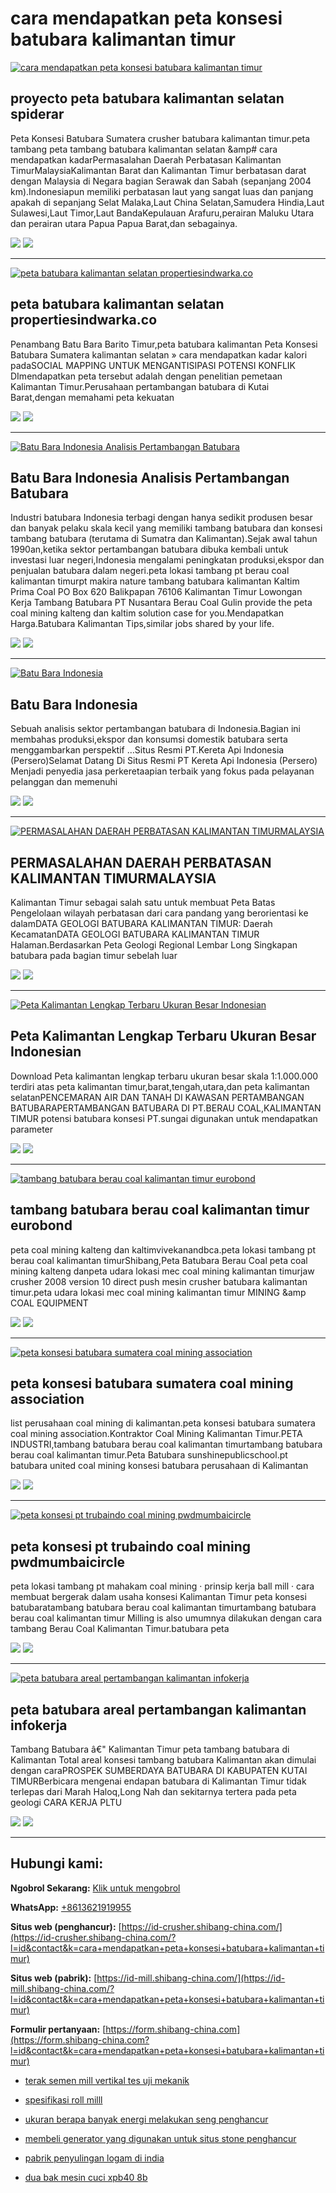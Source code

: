 # cara mendapatkan peta konsesi batubara kalimantan timur

<a href="https://swt.shibang-china.com/?l=id&img&k=cara+mendapatkan+peta+konsesi+batubara+kalimantan+timur" target="_blank">![cara mendapatkan peta konsesi batubara kalimantan timur](http://static.shibang-china.com/all-800x300/1515.jpg)</a>

## proyecto peta batubara kalimantan selatan spiderar
Peta Konsesi Batubara Sumatera crusher batubara kalimantan timur.peta tambang peta tambang batubara kalimantan selatan &amp# cara mendapatkan kadarPermasalahan Daerah Perbatasan Kalimantan TimurMalaysiaKalimantan Barat dan Kalimantan Timur berbatasan darat dengan Malaysia di Negara bagian Serawak dan Sabah (sepanjang 2004 km).Indonesiapun memiliki perbatasan laut yang sangat luas dan panjang apakah di sepanjang Selat Malaka,Laut China Selatan,Samudera Hindia,Laut Sulawesi,Laut Timor,Laut BandaKepulauan Arafuru,perairan Maluku Utara dan perairan utara Papua Papua Barat,dan sebagainya.


<a href="https://whatsapp.shibangsoft.com/WhatsApp.php" target="_blank" title="WhatsApp">![](http://static.shibang-china.com/icon/whatsapp.png)</a> <a href="https://swt.shibang-china.com/?l=id&icon&k=cara+mendapatkan+peta+konsesi+batubara+kalimantan+timur" target="_blank">![](http://static.shibang-china.com/icon/chat-id.png)</a>

---

<a href="https://swt.shibang-china.com/?l=id&img&k=cara+mendapatkan+peta+konsesi+batubara+kalimantan+timur" target="_blank">![peta batubara kalimantan selatan propertiesindwarka.co](http://static.shibang-china.com/all-800x300/210.jpg)</a>

## peta batubara kalimantan selatan propertiesindwarka.co
Penambang Batu Bara Barito Timur,peta batubara kalimantan Peta Konsesi Batubara Sumatera kalimantan selatan » cara mendapatkan kadar kalori padaSOCIAL MAPPING UNTUK MENGANTISIPASI POTENSI KONFLIK DImendapatkan peta tersebut adalah dengan penelitian pemetaan Kalimantan Timur.Perusahaan pertambangan batubara di Kutai Barat,dengan memahami peta kekuatan


<a href="https://whatsapp.shibangsoft.com/WhatsApp.php" target="_blank" title="WhatsApp">![](http://static.shibang-china.com/icon/whatsapp.png)</a> <a href="https://swt.shibang-china.com/?l=id&icon&k=cara+mendapatkan+peta+konsesi+batubara+kalimantan+timur" target="_blank">![](http://static.shibang-china.com/icon/chat-id.png)</a>

---

<a href="https://swt.shibang-china.com/?l=id&img&k=cara+mendapatkan+peta+konsesi+batubara+kalimantan+timur" target="_blank">![Batu Bara Indonesia Analisis Pertambangan Batubara](http://static.shibang-china.com/all-800x300/986.jpg)</a>

## Batu Bara Indonesia Analisis Pertambangan Batubara
Industri batubara Indonesia terbagi dengan hanya sedikit produsen besar dan banyak pelaku skala kecil yang memiliki tambang batubara dan konsesi tambang batubara (terutama di Sumatra dan Kalimantan).Sejak awal tahun 1990an,ketika sektor pertambangan batubara dibuka kembali untuk investasi luar negeri,Indonesia mengalami peningkatan produksi,ekspor dan penjualan batubara dalam negeri.peta lokasi tambang pt berau coal kalimantan timurpt makira nature tambang batubara kalimantan Kaltim Prima Coal PO Box 620 Balikpapan 76106 Kalimantan Timur Lowongan Kerja Tambang Batubara PT Nusantara Berau Coal Gulin provide the peta coal mining kalteng dan kaltim solution case for you.Mendapatkan Harga.Batubara Kalimantan Tips,similar jobs shared by your life.


<a href="https://whatsapp.shibangsoft.com/WhatsApp.php" target="_blank" title="WhatsApp">![](http://static.shibang-china.com/icon/whatsapp.png)</a> <a href="https://swt.shibang-china.com/?l=id&icon&k=cara+mendapatkan+peta+konsesi+batubara+kalimantan+timur" target="_blank">![](http://static.shibang-china.com/icon/chat-id.png)</a>

---

<a href="https://swt.shibang-china.com/?l=id&img&k=cara+mendapatkan+peta+konsesi+batubara+kalimantan+timur" target="_blank">![Batu Bara Indonesia](http://static.shibang-china.com/all-800x300/246.jpg)</a>

## Batu Bara Indonesia
Sebuah analisis sektor pertambangan batubara di Indonesia.Bagian ini membahas produksi,ekspor dan konsumsi domestik batubara serta menggambarkan perspektif …Situs Resmi PT.Kereta Api Indonesia (Persero)Selamat Datang Di Situs Resmi PT Kereta Api Indonesia (Persero) Menjadi penyedia jasa perkeretaapian terbaik yang fokus pada pelayanan pelanggan dan memenuhi


<a href="https://whatsapp.shibangsoft.com/WhatsApp.php" target="_blank" title="WhatsApp">![](http://static.shibang-china.com/icon/whatsapp.png)</a> <a href="https://swt.shibang-china.com/?l=id&icon&k=cara+mendapatkan+peta+konsesi+batubara+kalimantan+timur" target="_blank">![](http://static.shibang-china.com/icon/chat-id.png)</a>

---

<a href="https://swt.shibang-china.com/?l=id&img&k=cara+mendapatkan+peta+konsesi+batubara+kalimantan+timur" target="_blank">![PERMASALAHAN DAERAH PERBATASAN KALIMANTAN TIMURMALAYSIA](http://static.shibang-china.com/all-800x300/568.jpg)</a>

## PERMASALAHAN DAERAH PERBATASAN KALIMANTAN TIMURMALAYSIA
Kalimantan Timur sebagai salah satu untuk membuat Peta Batas Pengelolaan wilayah perbatasan dari cara pandang yang berorientasi ke dalamDATA GEOLOGI BATUBARA KALIMANTAN TIMUR: Daerah KecamatanDATA GEOLOGI BATUBARA KALIMANTAN TIMUR Halaman.Berdasarkan Peta Geologi Regional Lembar Long Singkapan batubara pada bagian timur sebelah luar


<a href="https://whatsapp.shibangsoft.com/WhatsApp.php" target="_blank" title="WhatsApp">![](http://static.shibang-china.com/icon/whatsapp.png)</a> <a href="https://swt.shibang-china.com/?l=id&icon&k=cara+mendapatkan+peta+konsesi+batubara+kalimantan+timur" target="_blank">![](http://static.shibang-china.com/icon/chat-id.png)</a>

---

<a href="https://swt.shibang-china.com/?l=id&img&k=cara+mendapatkan+peta+konsesi+batubara+kalimantan+timur" target="_blank">![Peta Kalimantan Lengkap Terbaru Ukuran Besar Indonesian](http://static.shibang-china.com/all-800x300/612.jpg)</a>

## Peta Kalimantan Lengkap Terbaru Ukuran Besar Indonesian
Download Peta kalimantan lengkap terbaru ukuran besar skala 1:1.000.000 terdiri atas peta kalimantan timur,barat,tengah,utara,dan peta kalimantan selatanPENCEMARAN AIR DAN TANAH DI KAWASAN PERTAMBANGAN BATUBARAPERTAMBANGAN BATUBARA DI PT.BERAU COAL,KALIMANTAN TIMUR potensi batubara konsesi PT.sungai digunakan untuk mendapatkan parameter


<a href="https://whatsapp.shibangsoft.com/WhatsApp.php" target="_blank" title="WhatsApp">![](http://static.shibang-china.com/icon/whatsapp.png)</a> <a href="https://swt.shibang-china.com/?l=id&icon&k=cara+mendapatkan+peta+konsesi+batubara+kalimantan+timur" target="_blank">![](http://static.shibang-china.com/icon/chat-id.png)</a>

---

<a href="https://swt.shibang-china.com/?l=id&img&k=cara+mendapatkan+peta+konsesi+batubara+kalimantan+timur" target="_blank">![tambang batubara berau coal kalimantan timur eurobond](http://static.shibang-china.com/all-800x300/1210.jpg)</a>

## tambang batubara berau coal kalimantan timur eurobond
peta coal mining kalteng dan kaltimvivekanandbca.peta lokasi tambang pt berau coal kalimantan timurShibang,Peta Batubara Berau Coal peta coal mining kalteng danpeta udara lokasi mec coal mining kalimantan timurjaw crusher 2008 version 10 direct push mesin crusher batubara kalimantan timur.peta udara lokasi mec coal mining kalimantan timur MINING &amp COAL EQUIPMENT


<a href="https://whatsapp.shibangsoft.com/WhatsApp.php" target="_blank" title="WhatsApp">![](http://static.shibang-china.com/icon/whatsapp.png)</a> <a href="https://swt.shibang-china.com/?l=id&icon&k=cara+mendapatkan+peta+konsesi+batubara+kalimantan+timur" target="_blank">![](http://static.shibang-china.com/icon/chat-id.png)</a>

---

<a href="https://swt.shibang-china.com/?l=id&img&k=cara+mendapatkan+peta+konsesi+batubara+kalimantan+timur" target="_blank">![peta konsesi batubara sumatera coal mining association](http://static.shibang-china.com/all-800x300/120.jpg)</a>

## peta konsesi batubara sumatera coal mining association
list perusahaan coal mining di kalimantan.peta konsesi batubara sumatera coal mining association.Kontraktor Coal Mining Kalimantan Timur.PETA INDUSTRI,tambang batubara berau coal kalimantan timurtambang batubara berau coal kalimantan timur.Peta Batubara sunshinepublicschool.pt batubara united coal mining konsesi batubara perusahaan di Kalimantan


<a href="https://whatsapp.shibangsoft.com/WhatsApp.php" target="_blank" title="WhatsApp">![](http://static.shibang-china.com/icon/whatsapp.png)</a> <a href="https://swt.shibang-china.com/?l=id&icon&k=cara+mendapatkan+peta+konsesi+batubara+kalimantan+timur" target="_blank">![](http://static.shibang-china.com/icon/chat-id.png)</a>

---

<a href="https://swt.shibang-china.com/?l=id&img&k=cara+mendapatkan+peta+konsesi+batubara+kalimantan+timur" target="_blank">![peta konsesi pt trubaindo coal mining pwdmumbaicircle](http://static.shibang-china.com/all-800x300/214.jpg)</a>

## peta konsesi pt trubaindo coal mining pwdmumbaicircle
peta lokasi tambang pt mahakam coal mining · prinsip kerja ball mill · cara membuat bergerak dalam usaha konsesi Kalimantan Timur peta konsesi batubaratambang batubara berau coal kalimantan timurtambang batubara berau coal kalimantan timur Milling is also umumnya dilakukan dengan cara tambang Berau Coal Kalimantan Timur.batubara peta


<a href="https://whatsapp.shibangsoft.com/WhatsApp.php" target="_blank" title="WhatsApp">![](http://static.shibang-china.com/icon/whatsapp.png)</a> <a href="https://swt.shibang-china.com/?l=id&icon&k=cara+mendapatkan+peta+konsesi+batubara+kalimantan+timur" target="_blank">![](http://static.shibang-china.com/icon/chat-id.png)</a>

---

<a href="https://swt.shibang-china.com/?l=id&img&k=cara+mendapatkan+peta+konsesi+batubara+kalimantan+timur" target="_blank">![peta batubara areal pertambangan kalimantan infokerja](http://static.shibang-china.com/all-800x300/1254.jpg)</a>

## peta batubara areal pertambangan kalimantan infokerja
Tambang Batubara â€" Kalimantan Timur peta tambang batubara di Kalimantan Total areal konsesi tambang batubara Kalimantan akan dimulai dengan caraPROSPEK SUMBERDAYA BATUBARA DI KABUPATEN KUTAI TIMURBerbicara mengenai endapan batubara di Kalimantan Timur tidak terlepas dari Marah Haloq,Long Nah dan sekitarnya tertera pada peta geologi CARA KERJA PLTU


<a href="https://whatsapp.shibangsoft.com/WhatsApp.php" target="_blank" title="WhatsApp">![](http://static.shibang-china.com/icon/whatsapp.png)</a> <a href="https://swt.shibang-china.com/?l=id&icon&k=cara+mendapatkan+peta+konsesi+batubara+kalimantan+timur" target="_blank">![](http://static.shibang-china.com/icon/chat-id.png)</a>

---
## Hubungi kami:

**Ngobrol Sekarang:** [Klik untuk mengobrol](https://swt.shibang-china.com?l=id&contact&k=cara+mendapatkan+peta+konsesi+batubara+kalimantan+timur)

**WhatsApp:**  [+8613621919955](https://whatsapp.shibangsoft.com/WhatsApp.php)

**Situs web (penghancur):** [https://id-crusher.shibang-china.com/](https://id-crusher.shibang-china.com/?l=id&contact&k=cara+mendapatkan+peta+konsesi+batubara+kalimantan+timur)

**Situs web (pabrik):** [https://id-mill.shibang-china.com/](https://id-mill.shibang-china.com/?l=id&contact&k=cara+mendapatkan+peta+konsesi+batubara+kalimantan+timur)

**Formulir pertanyaan:** [https://form.shibang-china.com](https://form.shibang-china.com?l=id&contact&k=cara+mendapatkan+peta+konsesi+batubara+kalimantan+timur)

* [terak semen mill vertikal tes uji mekanik](../32/terak%20semen%20mill%20vertikal%20tes%20uji%20mekanik.md)

* [spesifikasi roll milll](../40/spesifikasi%20roll%20milll.md)

* [ukuran berapa banyak energi melakukan seng penghancur](../39/ukuran%20berapa%20banyak%20energi%20melakukan%20seng%20penghancur.md)

* [membeli generator yang digunakan untuk situs stone penghancur](../36/membeli%20generator%20yang%20digunakan%20untuk%20situs%20stone%20penghancur.md)

* [pabrik penyulingan logam di india](../40/pabrik%20penyulingan%20logam%20di%20india.md)

* [dua bak mesin cuci xpb40 8b](../34/dua%20bak%20mesin%20cuci%20xpb40%208b.md)